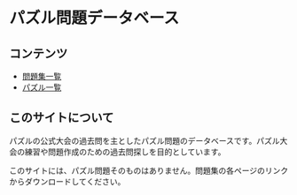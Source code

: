 # パズル問題データベース

## コンテンツ
- [問題集一覧](questions-list.md)
- [パズル一覧](puzzle-list.md)

## このサイトについて
パズルの公式大会の過去問を主としたパズル問題のデータベースです。パズル大会の練習や問題作成のための過去問探しを目的としています。

このサイトには、パズル問題そのものはありません。問題集の各ページのリンクからダウンロードしてください。
